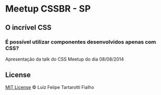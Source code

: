 Meetup CSSBR - SP
============================

## O incrível CSS

### É possível utilizar componentes desenvolvidos apenas com CSS?

Apresentação da talk do CSS Meetup do dia 08/08/2014

## License

[MIT License](http://felipefialho.mit-license.org/) © Luiz Felipe Tartarotti Fialho
